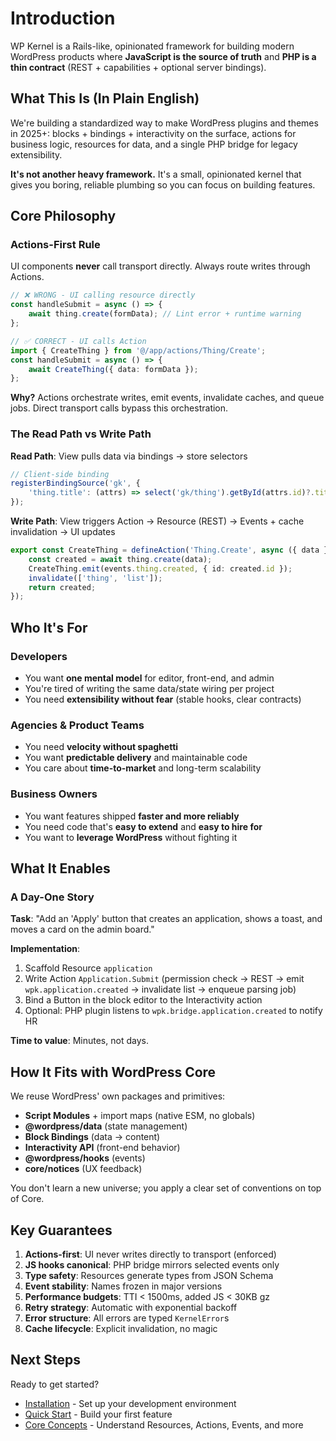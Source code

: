 # Introduction

WP Kernel is a Rails-like, opinionated framework for building modern WordPress products where **JavaScript is the source of truth** and **PHP is a thin contract** (REST + capabilities + optional server bindings).

## What This Is (In Plain English)

We're building a standardized way to make WordPress plugins and themes in 2025+: blocks + bindings + interactivity on the surface, actions for business logic, resources for data, and a single PHP bridge for legacy extensibility.

**It's not another heavy framework.** It's a small, opinionated kernel that gives you boring, reliable plumbing so you can focus on building features.

## Core Philosophy

### Actions-First Rule

UI components **never** call transport directly. Always route writes through Actions.

```typescript
// ❌ WRONG - UI calling resource directly
const handleSubmit = async () => {
	await thing.create(formData); // Lint error + runtime warning
};

// ✅ CORRECT - UI calls Action
import { CreateThing } from '@/app/actions/Thing/Create';
const handleSubmit = async () => {
	await CreateThing({ data: formData });
};
```

**Why?** Actions orchestrate writes, emit events, invalidate caches, and queue jobs. Direct transport calls bypass this orchestration.

### The Read Path vs Write Path

**Read Path**: View pulls data via bindings → store selectors

```typescript
// Client-side binding
registerBindingSource('gk', {
	'thing.title': (attrs) => select('gk/thing').getById(attrs.id)?.title,
});
```

**Write Path**: View triggers Action → Resource (REST) → Events + cache invalidation → UI updates

```typescript
export const CreateThing = defineAction('Thing.Create', async ({ data }) => {
	const created = await thing.create(data);
	CreateThing.emit(events.thing.created, { id: created.id });
	invalidate(['thing', 'list']);
	return created;
});
```

## Who It's For

### Developers

- You want **one mental model** for editor, front-end, and admin
- You're tired of writing the same data/state wiring per project
- You need **extensibility without fear** (stable hooks, clear contracts)

### Agencies & Product Teams

- You need **velocity without spaghetti**
- You want **predictable delivery** and maintainable code
- You care about **time-to-market** and long-term scalability

### Business Owners

- You want features shipped **faster and more reliably**
- You need code that's **easy to extend** and **easy to hire for**
- You want to **leverage WordPress** without fighting it

## What It Enables

### A Day-One Story

**Task**: "Add an 'Apply' button that creates an application, shows a toast, and moves a card on the admin board."

**Implementation**:

1. Scaffold Resource `application`
2. Write Action `Application.Submit` (permission check → REST → emit `wpk.application.created` → invalidate list → enqueue parsing job)
3. Bind a Button in the block editor to the Interactivity action
4. Optional: PHP plugin listens to `wpk.bridge.application.created` to notify HR

**Time to value**: Minutes, not days.

## How It Fits with WordPress Core

We reuse WordPress' own packages and primitives:

- **Script Modules** + import maps (native ESM, no globals)
- **@wordpress/data** (state management)
- **Block Bindings** (data → content)
- **Interactivity API** (front-end behavior)
- **@wordpress/hooks** (events)
- **core/notices** (UX feedback)

You don't learn a new universe; you apply a clear set of conventions on top of Core.

## Key Guarantees

1. **Actions-first**: UI never writes directly to transport (enforced)
2. **JS hooks canonical**: PHP bridge mirrors selected events only
3. **Type safety**: Resources generate types from JSON Schema
4. **Event stability**: Names frozen in major versions
5. **Performance budgets**: TTI < 1500ms, added JS < 30KB gz
6. **Retry strategy**: Automatic with exponential backoff
7. **Error structure**: All errors are typed `KernelError`s
8. **Cache lifecycle**: Explicit invalidation, no magic

## Next Steps

Ready to get started?

- [Installation](/getting-started/installation) - Set up your development environment
- [Quick Start](/getting-started/quick-start) - Build your first feature
- [Core Concepts](/guide/) - Understand Resources, Actions, Events, and more
